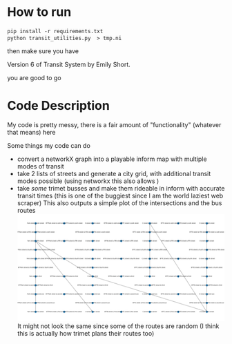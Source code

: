 # How to run
``` 
pip install -r requirements.txt
python transit_utilities.py  > tmp.ni
```


then make sure you have 

Version 6 of Transit System by Emily Short.

 you are good to go

# Code Description
My code is pretty messy, there is a fair amount of "functionality" (whatever that means) here 

Some things my code can do
- convert a networkX graph into a playable inform map with multiple modes of transit
- take 2 lists of streets and generate a city grid, with additional transit modes possible (using networkx this also allows )
- take *some* trimet busses and make them rideable in inform with accurate transit times (this is one of the buggiest since I am the world laziest web scraper)
This also outputs a simple plot of the intersections and the bus routes 
![image.png](demo.png)
It might not look the same since some of the routes are random (I think this is actually how trimet plans their routes too)